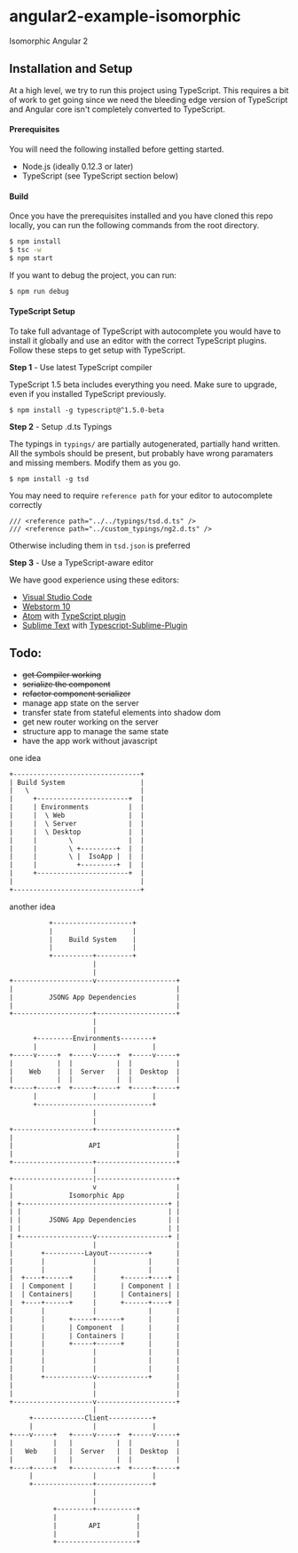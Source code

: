 # angular2-example-isomorphic

Isomorphic Angular 2

## Installation and Setup

At a high level, we try to run this project using TypeScript. This requires a bit of work to get going
since we need the bleeding edge version of TypeScript and Angular core isn't completely converted
to TypeScript.

#### Prerequisites

You will need the following installed before getting started. 

* Node.js (ideally 0.12.3 or later)
* TypeScript (see TypeScript section below)

#### Build 

Once you have the prerequisites installed and you have cloned this repo locally, 
you can run the following commands from the root directory.

```bash
$ npm install
$ tsc -w
$ npm start
```

If you want to debug the project, you can run:

```bash
$ npm run debug
```

#### TypeScript Setup

To take full advantage of TypeScript with autocomplete you would have to install it globally and 
use an editor with the correct TypeScript plugins. Follow these steps to get setup with TypeScript.

**Step 1** - Use latest TypeScript compiler

TypeScript 1.5 beta includes everything you need. Make sure to upgrade, even if you installed TypeScript previously.

    $ npm install -g typescript@^1.5.0-beta

**Step 2** - Setup .d.ts Typings

The typings in `typings/` are partially autogenerated, partially hand
written. All the symbols should be present, but probably have wrong paramaters
and missing members. Modify them as you go.

    $ npm install -g tsd
    
You may need to require `reference path` for your editor to autocomplete correctly
 
 ```
 /// <reference path="../../typings/tsd.d.ts" />
 /// <reference path="../custom_typings/ng2.d.ts" />
 ```
 
Otherwise including them in `tsd.json` is preferred 

**Step 3** - Use a TypeScript-aware editor

We have good experience using these editors:

* [Visual Studio Code](https://code.visualstudio.com/)
* [Webstorm 10](https://www.jetbrains.com/webstorm/download/)
* [Atom](https://atom.io/) with [TypeScript plugin](https://atom.io/packages/atom-typescript)
* [Sublime Text](http://www.sublimetext.com/3) with [Typescript-Sublime-Plugin](https://github.com/Microsoft/Typescript-Sublime-plugin#installation)

## Todo:

* ~~get Compiler working~~
* ~~serialize the component~~
* ~~refactor component serializer~~
* manage app state on the server
* transfer state from stateful elements into shadow dom
* get new router working on the server
* structure app to manage the same state
* have the app work without javascript


one idea
```txt
+--------------------------------+
| Build System                   |
|   \                            |
|     +-----------------------+  |
|     | Environments          |  |
|     |  \ Web                |  |
|     |  \ Server             |  |
|     |  \ Desktop            |  |
|     |        \              |  |
|     |        \ +---------+  |  |
|     |        \ |  IsoApp |  |  |
|     |          +---------+  |  |
|     +-----------------------+  |
|                                |
+--------------------------------+
```
another idea

```txt
          +--------------------+            
          |                    |            
          |    Build System    |            
          |                    |            
          +----------+---------+            
                     |                      
                     |                      
+--------------------v--------------------+ 
|                                         | 
|         JSONG App Dependencies          | 
|                                         | 
+--------------------+--------------------+ 
                     |                      
                     |                      
      +---------Environments--------+       
      |              |              |       
+-----v-----+  +-----v-----+  +-----v-----+ 
|           |  |           |  |           | 
|    Web    |  |  Server   |  |  Desktop  | 
|           |  |           |  |           | 
+-----+-----+  +-----+-----+  +-----+-----+ 
      |              |              |       
      +-----------------------------+       
                     |                      
                     |                      
+--------------------+--------------------+ 
|                                         | 
|                   API                   | 
|                                         | 
+--------------------+--------------------+ 
                     |                      
+--------------------|--------------------+ 
|                    v                    | 
|              Isomorphic App             | 
| +-------------------------------------+ | 
| |                                     | | 
| |       JSONG App Dependencies        | | 
| |                                     | | 
| +------------------v------------------+ | 
|                    |                    | 
|       +----------Layout----------+      | 
|       |            |             |      | 
|       |            |             |      | 
|  +----+------+     |      +------+----+ | 
|  | Component |     |      | Component | | 
|  | Containers|     |      | Containers| | 
|  +----+------+     |      +------+----+ | 
|       |            |             |      | 
|       |      +-----+------+      |      | 
|       |      | Component  |      |      | 
|       |      | Containers |      |      | 
|       |      +-----+------+      |      | 
|       |            |             |      | 
|       |            |             |      | 
|       |            |             |      | 
|       +------------v-------------+      | 
|                    |                    | 
|                    |                    | 
+--------------------v--------------------+ 
                     |                      
     +-------------Client-----------+       
     |               |              |       
+----v-----+   +-----v-----+  +-----v-----+ 
|          |   |           |  |           | 
|   Web    |   |  Server   |  |  Desktop  | 
|          |   |           |  |           | 
+----+-----+   +-----------+  +-----+-----+ 
     |               |              |       
     +---------------+--------------+       
                     |                      
                     |                      
           +---------+----------+
           |                    |
           |        API         |
           |                    |
           +--------------------+
    
```
